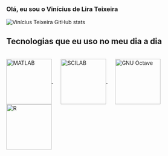 ### Olá, eu sou o Vinícius de Lira Teixeira

![Vinícius Teixeira GitHub stats](https://github-readme-stats.vercel.app/api?username=vteixeira007&show_icons=true&theme=highcontrast)

## Tecnologias que eu uso no meu dia a dia

<div style="display: inline_block"><br/>
  <a href="https://www.mathworks.com/products/matlab.html" target="_blank" style="margin-right: 20px;">
    <img align="center" alt="MATLAB" src="https://upload.wikimedia.org/wikipedia/commons/2/21/Matlab_Logo.png" width="120"/>
  </a>
  <a href="https://www.scilab.org/" target="_blank" style="margin-right: 20px;">
    <img align="center" alt="SCILAB" src="https://upload.wikimedia.org/wikipedia/commons/b/b1/Scilab_Logo.png" width="120"/>
  </a>
  <a href="https://www.gnu.org/software/octave/" target="_blank" style="margin-right: 20px;">
    <img align="center" alt="GNU Octave" src="https://upload.wikimedia.org/wikipedia/commons/9/91/Octave_logo.svg" width="120"/>
  </a>
  <a href="https://www.r-project.org/" target="_blank">
    <img align="center" alt="R" src="https://upload.wikimedia.org/wikipedia/commons/1/1b/R_logo_2013.svg" width="120"/>
  </a>
</div>


